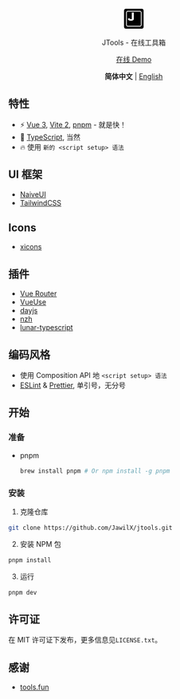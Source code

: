<p align='center'>
  <img src='https://github.com/JawilX/jtools/blob/main/src/assets/logo.png?raw=true' alt='JTools - An Online Toolbox' width='40'/>
</p>

<p align='center'>
  JTools - 在线工具箱
</p>

<p align='center'>
  <a href='https://jawilx.github.io/jtools/'>在线 Demo</a>
</p>

<p align='center'>
  <b>简体中文</b> | <a href='https://github.com/JawilX/jtools/blob/main/README.EN.md'>English</a>
</p>

## 特性

- ⚡️ [Vue 3](https://vuejs.org/), [Vite 2](https://vite.net/), [pnpm](https://pnpm.js.org/) - 就是快！
- 🦾 [TypeScript](https://www.typescriptlang.org/), 当然
- 🔥 使用 `新的 <script setup> 语法`

## UI 框架

- [NaiveUI](https://naiveui.com/)
- [TailwindCSS](https://tailwindcss.com/)

## Icons

- [xicons](https://www.xicons.org/#/)

## 插件

- [Vue Router](https://router.vuejs.org/)
- [VueUse](https://vueuse.org/)
- [dayjs](https://day.js.org/)
- [nzh](https://github.com/cnwhy/nzh)
- [lunar-typescript](https://github.com/6tail/lunar-typescript)

## 编码风格

- 使用 Composition API 地 `<script setup> 语法`
- [ESLint](https://eslint.org/) & [Prettier](https://prettier.io/), 单引号，无分号

## 开始

### 准备

- pnpm
  ```sh
  brew install pnpm # Or npm install -g pnpm
  ```

### 安装

1. 克隆仓库

```sh
git clone https://github.com/JawilX/jtools.git
```

2. 安装 NPM 包

```sh
pnpm install
```

3. 运行

```sh
pnpm dev
```

## 许可证

在 MIT 许可证下发布，更多信息见`LICENSE.txt`。

## 感谢

- [tools.fun](https://tools.fun/)
